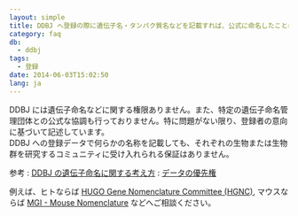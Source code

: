 ```yaml
---
layout: simple
title: DDBJ へ登録の際に遺伝子名・タンパク質名などを記載すれば、公式に命名したことになりますか
category: faq
db:
  - ddbj
tags: 
  - 登録
date: 2014-06-03T15:02:50
lang: ja
---
```


DDBJ
には遺伝子命名などに関する権限ありません。また、特定の遺伝子命名管理団体との公式な協調も行っておりません。特に問題がない限り、登録者の意向に基づいて記述しています。  
DDBJ への登録データで何らかの名称を記載しても、それぞれの生物または生物群を研究するコミュニティに受け入れられる保証はありません。

参考
: [DDBJ の遺伝子命名に関する考え方](/ddbj/cds.html#product)
: [データの優先権](/policies.html#priority)

例えば、ヒトならば [HUGO Gene Nomenclature Committee
(HGNC)](http://www.genenames.org/), マウスならば [MGI - Mouse
Nomenclature](http://www.informatics.jax.org/mgihome/nomen/index.shtml#mnrg)
などへご相談ください。
